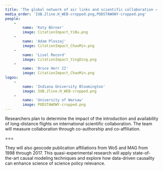 ```yaml
---
title: 'The global network of air links and scientific collaboration – a quasi-experimental analysis '
media_order: 'IUB.2line.H_WEB-cropped.png,PODSTAWOWY-cropped.png'
people:
    -
        name: 'Katy Börner'
        image: CitationImpact_YiBu.png
    -
        name: 'Adam Ploszaj'
        image: CitationImpact_ChaoMin.png
    -
        name: 'Lisel Record'
        image: CitationImpact_YingDing.png
    -
        name: 'Bruce Herr II'
        image: CitationImpact_ChaoMin.png
logos:
    -
        name: 'Indiana University Bloomington'
        image: IUB.2line.H_WEB-cropped.png
    -
        name: 'University of Warsaw'
        image: PODSTAWOWY-cropped.png
---
```


Researchers plan to determine the impact of the introduction and availability of long-distance flights on international scientific collaboration. The team will measure collaboration through co-authorship and co-affiliation.

===

They will also geocode publication affiliations from WoS and MAG from 1998 through 2017. This quasi-experimental research will apply state-of-the-art causal modeling techniques and explore how data-driven causality can enhance science of science policy relevance.